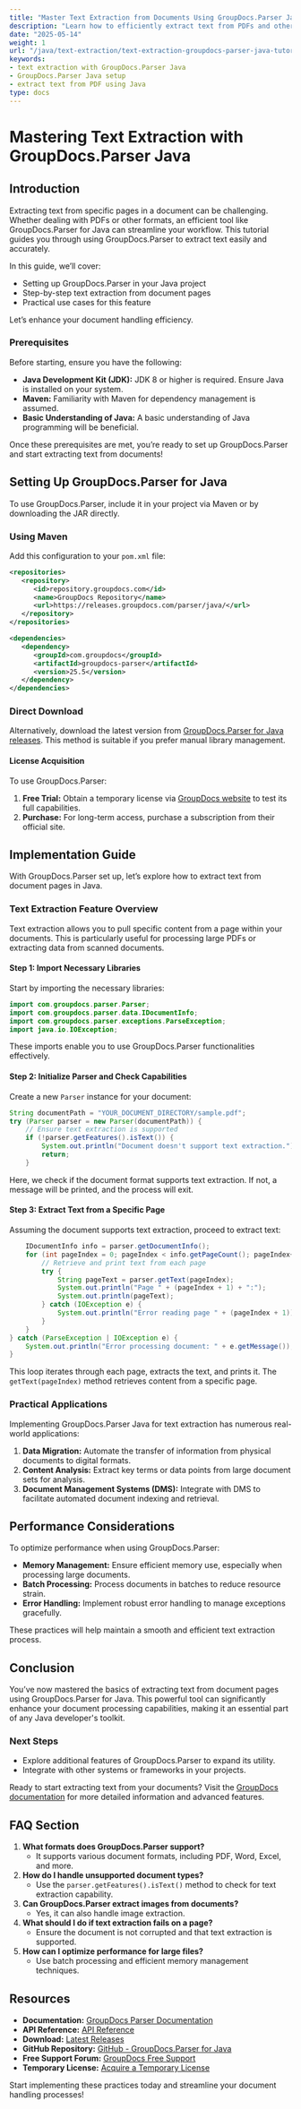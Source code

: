 ```yaml
---
title: "Master Text Extraction from Documents Using GroupDocs.Parser Java&#58; A Step-by-Step Guide"
description: "Learn how to efficiently extract text from PDFs and other documents using GroupDocs.Parser for Java. This comprehensive guide covers setup, implementation, and practical applications."
date: "2025-05-14"
weight: 1
url: "/java/text-extraction/text-extraction-groupdocs-parser-java-tutorial/"
keywords:
- text extraction with GroupDocs.Parser Java
- GroupDocs.Parser Java setup
- extract text from PDF using Java
type: docs
---
```

# Mastering Text Extraction with GroupDocs.Parser Java

## Introduction

Extracting text from specific pages in a document can be challenging. Whether dealing with PDFs or other formats, an efficient tool like GroupDocs.Parser for Java can streamline your workflow. This tutorial guides you through using GroupDocs.Parser to extract text easily and accurately.

In this guide, we’ll cover:
- Setting up GroupDocs.Parser in your Java project
- Step-by-step text extraction from document pages
- Practical use cases for this feature

Let’s enhance your document handling efficiency.

### Prerequisites
Before starting, ensure you have the following:

- **Java Development Kit (JDK):** JDK 8 or higher is required. Ensure Java is installed on your system.
- **Maven:** Familiarity with Maven for dependency management is assumed.
- **Basic Understanding of Java:** A basic understanding of Java programming will be beneficial.

Once these prerequisites are met, you’re ready to set up GroupDocs.Parser and start extracting text from documents!

## Setting Up GroupDocs.Parser for Java
To use GroupDocs.Parser, include it in your project via Maven or by downloading the JAR directly.

### Using Maven
Add this configuration to your `pom.xml` file:

```xml
<repositories>
   <repository>
      <id>repository.groupdocs.com</id>
      <name>GroupDocs Repository</name>
      <url>https://releases.groupdocs.com/parser/java/</url>
   </repository>
</repositories>

<dependencies>
   <dependency>
      <groupId>com.groupdocs</groupId>
      <artifactId>groupdocs-parser</artifactId>
      <version>25.5</version>
   </dependency>
</dependencies>
```

### Direct Download
Alternatively, download the latest version from [GroupDocs.Parser for Java releases](https://releases.groupdocs.com/parser/java/). This method is suitable if you prefer manual library management.

#### License Acquisition
To use GroupDocs.Parser:
1. **Free Trial:** Obtain a temporary license via [GroupDocs website](https://purchase.groupdocs.com/temporary-license/) to test its full capabilities.
2. **Purchase:** For long-term access, purchase a subscription from their official site.

## Implementation Guide
With GroupDocs.Parser set up, let’s explore how to extract text from document pages in Java.

### Text Extraction Feature Overview
Text extraction allows you to pull specific content from a page within your documents. This is particularly useful for processing large PDFs or extracting data from scanned documents.

#### Step 1: Import Necessary Libraries
Start by importing the necessary libraries:

```java
import com.groupdocs.parser.Parser;
import com.groupdocs.parser.data.IDocumentInfo;
import com.groupdocs.parser.exceptions.ParseException;
import java.io.IOException;
```

These imports enable you to use GroupDocs.Parser functionalities effectively.

#### Step 2: Initialize Parser and Check Capabilities
Create a new `Parser` instance for your document:

```java
String documentPath = "YOUR_DOCUMENT_DIRECTORY/sample.pdf";
try (Parser parser = new Parser(documentPath)) {
    // Ensure text extraction is supported
    if (!parser.getFeatures().isText()) {
        System.out.println("Document doesn't support text extraction.");
        return;
    }
```

Here, we check if the document format supports text extraction. If not, a message will be printed, and the process will exit.

#### Step 3: Extract Text from a Specific Page
Assuming the document supports text extraction, proceed to extract text:

```java
    IDocumentInfo info = parser.getDocumentInfo();
    for (int pageIndex = 0; pageIndex < info.getPageCount(); pageIndex++) {
        // Retrieve and print text from each page
        try {
            String pageText = parser.getText(pageIndex);
            System.out.println("Page " + (pageIndex + 1) + ":");
            System.out.println(pageText);
        } catch (IOException e) {
            System.out.println("Error reading page " + (pageIndex + 1));
        }
    }
} catch (ParseException | IOException e) {
    System.out.println("Error processing document: " + e.getMessage());
}
```

This loop iterates through each page, extracts the text, and prints it. The `getText(pageIndex)` method retrieves content from a specific page.

### Practical Applications
Implementing GroupDocs.Parser Java for text extraction has numerous real-world applications:

1. **Data Migration:** Automate the transfer of information from physical documents to digital formats.
2. **Content Analysis:** Extract key terms or data points from large document sets for analysis.
3. **Document Management Systems (DMS):** Integrate with DMS to facilitate automated document indexing and retrieval.

## Performance Considerations
To optimize performance when using GroupDocs.Parser:
- **Memory Management:** Ensure efficient memory use, especially when processing large documents.
- **Batch Processing:** Process documents in batches to reduce resource strain.
- **Error Handling:** Implement robust error handling to manage exceptions gracefully.

These practices will help maintain a smooth and efficient text extraction process.

## Conclusion
You’ve now mastered the basics of extracting text from document pages using GroupDocs.Parser for Java. This powerful tool can significantly enhance your document processing capabilities, making it an essential part of any Java developer's toolkit.

### Next Steps
- Explore additional features of GroupDocs.Parser to expand its utility.
- Integrate with other systems or frameworks in your projects.

Ready to start extracting text from your documents? Visit the [GroupDocs documentation](https://docs.groupdocs.com/parser/java/) for more detailed information and advanced features.

## FAQ Section
1. **What formats does GroupDocs.Parser support?**
   - It supports various document formats, including PDF, Word, Excel, and more.
2. **How do I handle unsupported document types?**
   - Use the `parser.getFeatures().isText()` method to check for text extraction capability.
3. **Can GroupDocs.Parser extract images from documents?**
   - Yes, it can also handle image extraction.
4. **What should I do if text extraction fails on a page?**
   - Ensure the document is not corrupted and that text extraction is supported.
5. **How can I optimize performance for large files?**
   - Use batch processing and efficient memory management techniques.

## Resources
- **Documentation:** [GroupDocs Parser Documentation](https://docs.groupdocs.com/parser/java/)
- **API Reference:** [API Reference](https://reference.groupdocs.com/parser/java)
- **Download:** [Latest Releases](https://releases.groupdocs.com/parser/java/)
- **GitHub Repository:** [GitHub - GroupDocs.Parser for Java](https://github.com/groupdocs-parser/GroupDocs.Parser-for-Java)
- **Free Support Forum:** [GroupDocs Free Support](https://forum.groupdocs.com/c/parser)
- **Temporary License:** [Acquire a Temporary License](https://purchase.groupdocs.com/temporary-license/) 

Start implementing these practices today and streamline your document handling processes!

